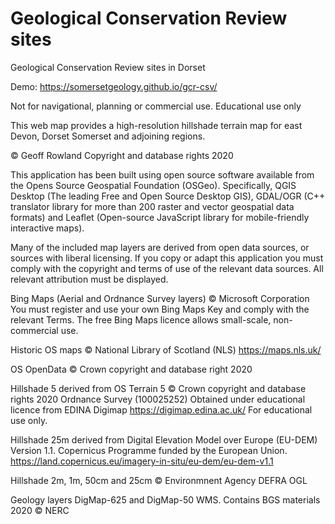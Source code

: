 # Geological Conservation Review sites
Geological Conservation Review sites in Dorset

Demo: https://somersetgeology.github.io/gcr-csv/

Not for navigational, planning or commercial use. Educational use only

This web map provides a high-resolution hillshade terrain map for east Devon, Dorset Somerset and adjoining regions.

&copy; Geoff Rowland Copyright and database rights 2020

This application has been built using open source software available from the Opens Source Geospatial Foundation (OSGeo). Specifically, QGIS Desktop (The leading Free and Open Source Desktop GIS), GDAL/OGR (C++ translator library for more than 200 raster and vector geospatial data formats) and Leaflet (Open-source JavaScript library for mobile-friendly interactive maps).

Many of the included map layers are derived from open data sources, or sources with liberal licensing.  If you copy or adapt this application you must comply with the copyright and terms of use of the relevant data sources. All relevant attribution must be displayed.

Bing Maps (Aerial and Ordnance Survey layers) &copy; Microsoft Corporation You must register and use your own Bing Maps Key and comply with the relevant Terms. The free Bing Maps licence allows small-scale, non-commercial use.

Historic OS maps © National Library of Scotland (NLS) https://maps.nls.uk/

OS OpenData © Crown copyright and database right 2020

Hillshade 5 derived from OS Terrain 5 © Crown copyright and database rights 2020 Ordnance Survey (100025252) Obtained under educational licence from EDINA Digimap https://digimap.edina.ac.uk/ For educational use only.

Hillshade 25m derived from Digital Elevation Model over Europe (EU-DEM) Version 1.1. Copernicus Programme funded by the European Union. https://land.copernicus.eu/imagery-in-situ/eu-dem/eu-dem-v1.1

Hillshade 2m, 1m, 50cm and 25cm © Environmnent Agency DEFRA OGL

Geology layers DigMap-625 and DigMap-50 WMS. Contains BGS materials 2020 © NERC


